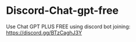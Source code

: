 # Discord-Chat-gpt-free
Use Chat GPT PLUS FREE using discord bot joining: https://discord.gg/BTzCaghJ3Y







  
